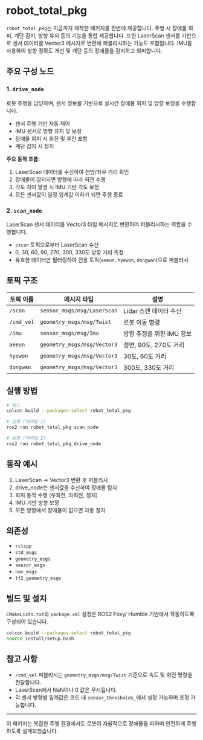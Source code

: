 # robot\_total\_pkg

`robot_total_pkg`는 지금까지 제작한 패키지를 한번에 제공합니다.
주행 시 장애물 회피, 계단 감지, 방향 유지 등의 기능을 통합 제공합니다. 또한 LaserScan 센서를 기반으로 센서 데이터를 Vector3 메시지로 변환해 퍼블리시하는 기능도 포함됩니다.
IMU를 사용하여 방향 정확도 개선 및 계단 등의 장애물을 감지하고 회피합니다.
## 주요 구성 노드

### 1. `drive_node`

로봇 주행을 담당하며, 센서 정보를 기반으로 실시간 장애물 회피 및 방향 보정을 수행합니다.

* 센서 주행 기반 자동 제어
* IMU 센서로 방향 유지 및 보정
* 장애물 회피 시 회전 및 후진 포함
* 계단 감지 시 정지

**주요 동작 흐름:**

1. LaserScan 데이터를 수신하여 전방/좌우 거리 확인
2. 장애물이 감지되면 방향에 따라 회전 수행
3. 각도 차이 발생 시 IMU 기반 각도 보정
4. 모든 센서값이 일정 임계값 이하가 되면 주행 종료

### 2. `scan_node`

LaserScan 센서 데이터를 Vector3 타입 메시지로 변환하여 퍼블리시하는 역할을 수행합니다.

* `/scan` 토픽으로부터 LaserScan 수신
* 0, 30, 60, 90, 270, 300, 330도 방향 거리 측정
* 유효한 데이터만 필터링하여 전용 토픽(`aeeun`, `hyewon`, `dongwan`)으로 퍼블리시

## 토픽 구조

| 토픽 이름      | 메시지 타입                      | 설명               |
| ---------- | --------------------------- | ---------------- |
| `/scan`    | `sensor_msgs/msg/LaserScan` | Lidar 스캔 데이터 수신  |
| `/cmd_vel` | `geometry_msgs/msg/Twist`   | 로봇 이동 명령         |
| `/imu`     | `sensor_msgs/msg/Imu`       | 방향 추정을 위한 IMU 정보 |
| `aeeun`    | `geometry_msgs/msg/Vector3` | 정면, 90도, 270도 거리 |
| `hyewon`   | `geometry_msgs/msg/Vector3` | 30도, 60도 거리      |
| `dongwan`  | `geometry_msgs/msg/Vector3` | 300도, 330도 거리    |

## 실행 방법

```bash
# 빌드
colcon build --packages-select robot_total_pkg

# 실행 (터미널 1)
ros2 run robot_total_pkg scan_node

# 실행 (터미널 2)
ros2 run robot_total_pkg drive_node
```

## 동작 예시

1. LaserScan → Vector3 변환 후 퍼블리시
2. drive\_node는 센서값을 수신하여 장애물 탐지
3. 회피 동작 수행 (우회전, 좌회전, 정지)
4. IMU 기반 방향 보정
5. 모든 방향에서 장애물이 없으면 자동 정지

## 의존성

* `rclcpp`
* `std_msgs`
* `geometry_msgs`
* `sensor_msgs`
* `nav_msgs`
* `tf2_geometry_msgs`

## 빌드 및 설치

`CMakeLists.txt`와 `package.xml` 설정은 ROS2 Foxy/ Humble 기반에서 작동하도록 구성되어 있습니다.

```bash
colcon build --packages-select robot_total_pkg
source install/setup.bash
```

## 참고 사항

* `/cmd_vel` 퍼블리시는 `geometry_msgs/msg/Twist` 기준으로 속도 및 회전 명령을 전달합니다.
* LaserScan에서 NaN이나 0 값은 무시됩니다.
* 각 센서 방향별 임계값은 코드 내 `sensor_thresholds_`에서 설정 가능하며 조정 가능합니다.

---

이 패키지는 복잡한 주행 환경에서도 로봇이 자율적으로 장애물을 피하며 안전하게 주행하도록 설계되었습니다.
